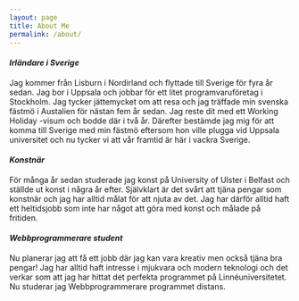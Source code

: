 ```yaml
---
layout: page
title: About Me
permalink: /about/
---
```


#### *Irländare i Sverige*
Jag kommer från Lisburn i Nordirland och flyttade till Sverige för fyra år sedan. Jag bor i Uppsala och jobbar för ett litet programvaruföretag i Stockholm. Jag tycker jättemycket om att resa och jag träffade min svenska fästmö i Austalien för nästan fem år sedan. Jag reste dit med ett Working Holiday -visum och bodde där i två år. Därefter bestämde jag mig för att komma till Sverige med min fästmö eftersom hon ville plugga vid Uppsala universitet och nu tycker vi att vår framtid är här i vackra Sverige.

#### *Konstnär*
För många år sedan studerade jag konst på University of Ulster i Belfast och ställde ut konst i några år efter. Självklart är det svårt att tjäna pengar som konstnär och jag har alltid målat för att njuta av det. Jag har därför alltid haft ett heltidsjobb som inte har något att göra med konst och målade på fritiden.

#### *Webbprogrammerare student*
Nu planerar jag att få ett jobb där jag kan vara kreativ men också tjäna bra pengar! Jag har alltid haft intresse i mjukvara och modern teknologi och det verkar som att jag har hittat det perfekta programmet på Linnéuniversitetet. Nu studerar jag Webbprogrammerare programmet distans.

